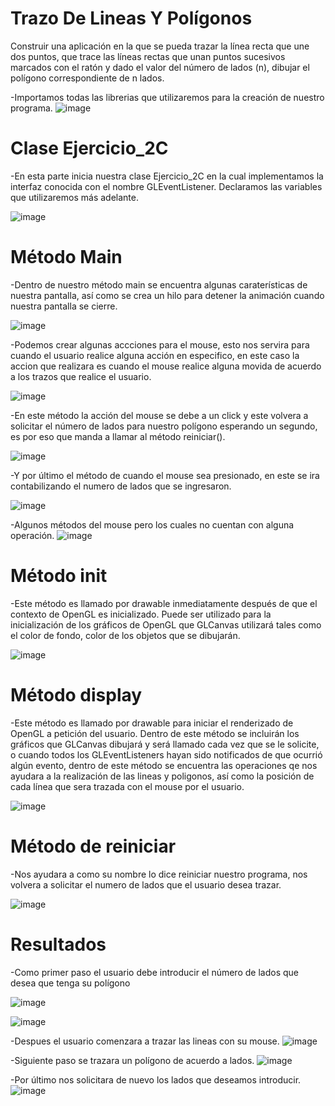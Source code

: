 # Trazo De Lineas Y Polígonos
Construir una aplicación en la que se pueda trazar la línea recta
que une dos puntos, que trace las líneas rectas que unan puntos sucesivos marcados con el
ratón y dado el valor del número de lados (n), dibujar el polígono correspondiente de n lados. 

-Importamos todas las librerias que utilizaremos para la creación de nuestro programa.
![image](https://user-images.githubusercontent.com/71079322/132544866-d393ebcc-b2fd-43c5-956a-7db79510bdb4.png)

# Clase Ejercicio_2C
-En esta parte inicia nuestra clase Ejercicio_2C en la cual implementamos la interfaz conocida con el nombre GLEventListener. Declaramos las variables que utilizaremos más adelante.

![image](https://user-images.githubusercontent.com/71079322/132544539-0355bd6a-a0ad-4178-93fa-3ce1b9a8eee4.png)

# Método Main
-Dentro de nuestro método main se encuentra algunas caraterísticas de nuestra pantalla, así como se crea un hilo para detener la animación cuando nuestra pantalla se cierre.

![image](https://user-images.githubusercontent.com/71079322/132544962-f6d9eff8-c200-48a8-b770-650f3659ff1c.png)

-Podemos crear algunas accciones para el mouse, esto nos servira para cuando el usuario realice alguna acción en especifico, en este caso la accion que realizara es 
cuando el mouse realice alguna movida de acuerdo a los trazos que realice el usuario.

![image](https://user-images.githubusercontent.com/71079322/132545665-0d67e256-91fc-4065-b7b8-5569a88a68d7.png)

-En este método la acción del mouse se debe a un click y este volvera a solicitar el número de lados para nuestro polígono esperando un segundo, es por eso que manda a llamar al método reiniciar().

![image](https://user-images.githubusercontent.com/71079322/132545434-f8c757e2-fa0a-46e1-b56f-3a67ccc5f0ee.png)

-Y por último el método de cuando el mouse sea presionado, en este se ira contabilizando el numero de lados que se ingresaron.

![image](https://user-images.githubusercontent.com/71079322/132545729-91c772c5-3e5b-46f0-85f0-60bbad8eaedd.png)

-Algunos métodos del mouse pero los cuales no cuentan con alguna operación.
![image](https://user-images.githubusercontent.com/71079322/132545801-b683ac5c-06ca-4a46-a24c-825a024cbba6.png)

# Método init
-Este método es llamado por drawable inmediatamente después de que el contexto de OpenGL es inicializado. Puede ser utilizado para la inicialización de los gráficos de OpenGL que GLCanvas utilizará tales como el color de fondo, color de los objetos que se dibujarán.

![image](https://user-images.githubusercontent.com/71079322/132546086-6580d4fe-7401-488d-bc5c-0ac1ce94239c.png)

# Método display
-Este método es llamado por drawable para iniciar el renderizado de OpenGL a petición del usuario. Dentro de este método se incluirán los gráficos que GLCanvas dibujará y será llamado cada vez que se le solicite, o cuando todos los GLEventListeners hayan sido notificados de que ocurrió algún evento, dentro de este método se encuentra las operaciones qe nos ayudara a la realización de las lineas y poligonos, así como la posición de cada línea que sera trazada con el mouse por el usuario.

![image](https://user-images.githubusercontent.com/71079322/132546152-ec166c3e-1877-4c44-98c7-ed215ef72ff4.png)

# Método de reiniciar
-Nos ayudara a como su nombre lo dice reiniciar nuestro programa, nos volvera a solicitar el numero de lados que el usuario desea trazar.

![image](https://user-images.githubusercontent.com/71079322/132546248-ce43c332-b4fd-4bb1-863a-2c2248056956.png)

#                                          Resultados
-Como primer paso el usuario debe introducir el número de lados que desea que tenga su polígono

![image](https://user-images.githubusercontent.com/71079322/132102001-9cd35c71-2cc1-4410-81fd-bebedcb1aeda.png)

![image](https://user-images.githubusercontent.com/71079322/132102009-a7af40b4-b308-44fe-8edf-af7b0aee4512.png)

-Despues el usuario comenzara a trazar las lineas con su mouse.
![image](https://user-images.githubusercontent.com/71079322/132102870-7bb0138e-7a95-40b5-9ed2-1e466af8bf5b.png)

-Siguiente paso se trazara un polígono de acuerdo a lados.
![image](https://user-images.githubusercontent.com/71079322/132102936-66b5b157-17dd-4f5b-8df7-48bc1abc76d3.png)

-Por último nos solicitara de nuevo los lados que deseamos introducir.
![image](https://user-images.githubusercontent.com/71079322/132102970-66240f89-b6f8-40a1-a708-90bd155f37a8.png)



                                    


